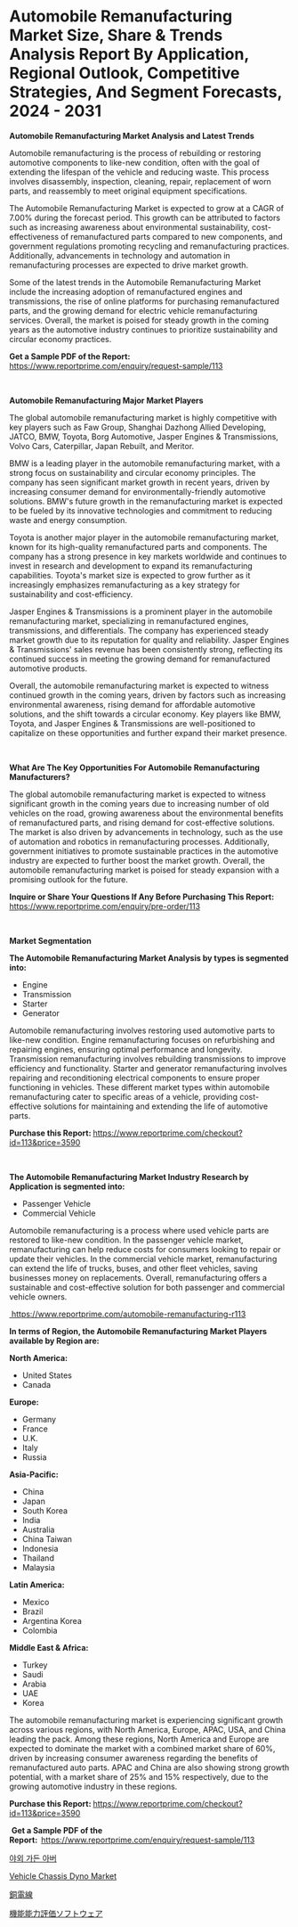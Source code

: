 <p><h1>Automobile Remanufacturing Market Size, Share & Trends Analysis Report By Application, Regional Outlook, Competitive Strategies, And Segment Forecasts, 2024 - 2031</h1></p><p><strong>Automobile Remanufacturing Market Analysis and Latest Trends</strong></p>
<p><p>Automobile remanufacturing is the process of rebuilding or restoring automotive components to like-new condition, often with the goal of extending the lifespan of the vehicle and reducing waste. This process involves disassembly, inspection, cleaning, repair, replacement of worn parts, and reassembly to meet original equipment specifications.</p><p>The Automobile Remanufacturing Market is expected to grow at a CAGR of 7.00% during the forecast period. This growth can be attributed to factors such as increasing awareness about environmental sustainability, cost-effectiveness of remanufactured parts compared to new components, and government regulations promoting recycling and remanufacturing practices. Additionally, advancements in technology and automation in remanufacturing processes are expected to drive market growth.</p><p>Some of the latest trends in the Automobile Remanufacturing Market include the increasing adoption of remanufactured engines and transmissions, the rise of online platforms for purchasing remanufactured parts, and the growing demand for electric vehicle remanufacturing services. Overall, the market is poised for steady growth in the coming years as the automotive industry continues to prioritize sustainability and circular economy practices.</p></p>
<p><strong>Get a Sample PDF of the Report:&nbsp;</strong> <a href="https://www.reportprime.com/enquiry/request-sample/113">https://www.reportprime.com/enquiry/request-sample/113</a></p>
<p>&nbsp;</p>
<p><strong>Automobile Remanufacturing Major Market Players</strong></p>
<p><p>The global automobile remanufacturing market is highly competitive with key players such as Faw Group, Shanghai Dazhong Allied Developing, JATCO, BMW, Toyota, Borg Automotive, Jasper Engines & Transmissions, Volvo Cars, Caterpillar, Japan Rebuilt, and Meritor. </p><p>BMW is a leading player in the automobile remanufacturing market, with a strong focus on sustainability and circular economy principles. The company has seen significant market growth in recent years, driven by increasing consumer demand for environmentally-friendly automotive solutions. BMW's future growth in the remanufacturing market is expected to be fueled by its innovative technologies and commitment to reducing waste and energy consumption.</p><p>Toyota is another major player in the automobile remanufacturing market, known for its high-quality remanufactured parts and components. The company has a strong presence in key markets worldwide and continues to invest in research and development to expand its remanufacturing capabilities. Toyota's market size is expected to grow further as it increasingly emphasizes remanufacturing as a key strategy for sustainability and cost-efficiency.</p><p>Jasper Engines & Transmissions is a prominent player in the automobile remanufacturing market, specializing in remanufactured engines, transmissions, and differentials. The company has experienced steady market growth due to its reputation for quality and reliability. Jasper Engines & Transmissions' sales revenue has been consistently strong, reflecting its continued success in meeting the growing demand for remanufactured automotive products.</p><p>Overall, the automobile remanufacturing market is expected to witness continued growth in the coming years, driven by factors such as increasing environmental awareness, rising demand for affordable automotive solutions, and the shift towards a circular economy. Key players like BMW, Toyota, and Jasper Engines & Transmissions are well-positioned to capitalize on these opportunities and further expand their market presence.</p></p>
<p>&nbsp;</p>
<p><strong>What Are The Key Opportunities For Automobile Remanufacturing Manufacturers?</strong></p>
<p><p>The global automobile remanufacturing market is expected to witness significant growth in the coming years due to increasing number of old vehicles on the road, growing awareness about the environmental benefits of remanufactured parts, and rising demand for cost-effective solutions. The market is also driven by advancements in technology, such as the use of automation and robotics in remanufacturing processes. Additionally, government initiatives to promote sustainable practices in the automotive industry are expected to further boost the market growth. Overall, the automobile remanufacturing market is poised for steady expansion with a promising outlook for the future.</p></p>
<p><strong>Inquire or Share Your Questions If Any Before Purchasing This Report:</strong> <a href="https://www.reportprime.com/enquiry/pre-order/113">https://www.reportprime.com/enquiry/pre-order/113</a></p>
<p>&nbsp;</p>
<p><strong>Market Segmentation</strong></p>
<p><strong>The Automobile Remanufacturing Market Analysis by types is segmented into:</strong></p>
<p><ul><li>Engine</li><li>Transmission</li><li>Starter</li><li>Generator</li></ul></p>
<p><p>Automobile remanufacturing involves restoring used automotive parts to like-new condition. Engine remanufacturing focuses on refurbishing and repairing engines, ensuring optimal performance and longevity. Transmission remanufacturing involves rebuilding transmissions to improve efficiency and functionality. Starter and generator remanufacturing involves repairing and reconditioning electrical components to ensure proper functioning in vehicles. These different market types within automobile remanufacturing cater to specific areas of a vehicle, providing cost-effective solutions for maintaining and extending the life of automotive parts.</p></p>
<p><strong>Purchase this Report:&nbsp;</strong><a href="https://www.reportprime.com/checkout?id=113&price=3590">https://www.reportprime.com/checkout?id=113&price=3590</a></p>
<p>&nbsp;</p>
<p><strong>The Automobile Remanufacturing Market Industry Research by Application is segmented into:</strong></p>
<p><ul><li>Passenger Vehicle</li><li>Commercial Vehicle</li></ul></p>
<p><p>Automobile remanufacturing is a process where used vehicle parts are restored to like-new condition. In the passenger vehicle market, remanufacturing can help reduce costs for consumers looking to repair or update their vehicles. In the commercial vehicle market, remanufacturing can extend the life of trucks, buses, and other fleet vehicles, saving businesses money on replacements. Overall, remanufacturing offers a sustainable and cost-effective solution for both passenger and commercial vehicle owners.</p></p>
<p><a href="https://www.reportprime.com/automobile-remanufacturing-r113">&nbsp;https://www.reportprime.com/automobile-remanufacturing-r113</a></p>
<p><strong>In terms of Region, the Automobile Remanufacturing Market Players available by Region are:</strong></p>
<p>
    <p> <strong> North America: </strong>
        <ul>
            <li>United States</li>
            <li>Canada</li>
        </ul>
        </p> 
    <p> <strong> Europe: </strong>
        <ul>
            <li>Germany</li>
            <li>France</li>
            <li>U.K.</li>
            <li>Italy</li>
            <li>Russia</li>
        </ul>
        </p> 
    <p> <strong> Asia-Pacific: </strong>
        <ul>
            <li>China</li>
            <li>Japan</li>
            <li>South Korea</li>
            <li>India</li>
            <li>Australia</li>
            <li>China Taiwan</li>
            <li>Indonesia</li>
            <li>Thailand</li>
            <li>Malaysia</li>
        </ul>
        </p> 
    <p> <strong> Latin America: </strong>
        <ul>
            <li>Mexico</li>
            <li>Brazil</li>
            <li>Argentina Korea</li>
            <li>Colombia</li>
        </ul>
        </p> 
    <p> <strong> Middle East & Africa: </strong>
        <ul>
            <li>Turkey</li>
            <li>Saudi</li>
            <li>Arabia</li>
            <li>UAE</li>
            <li>Korea</li>
        </ul>
    </p>
    </p>
<p><p>The automobile remanufacturing market is experiencing significant growth across various regions, with North America, Europe, APAC, USA, and China leading the pack. Among these regions, North America and Europe are expected to dominate the market with a combined market share of 60%, driven by increasing consumer awareness regarding the benefits of remanufactured auto parts. APAC and China are also showing strong growth potential, with a market share of 25% and 15% respectively, due to the growing automotive industry in these regions.</p></p>
<p><strong>Purchase this Report: </strong><a href="https://www.reportprime.com/checkout?id=113&price=3590">https://www.reportprime.com/checkout?id=113&price=3590</a></p>
<p>&nbsp;<strong>Get a Sample PDF of the Report:&nbsp;&nbsp;</strong><a href="https://www.reportprime.com/enquiry/request-sample/113">https://www.reportprime.com/enquiry/request-sample/113</a></p>
<p><strong></strong></p>
<p><p><a href="https://medium.com/@ethawolf/%EC%95%BC%EC%99%B8-%EC%A0%95%EC%9B%90-%EC%95%84%EB%B3%B4%EB%A5%B4-%EC%8B%9C%EC%9E%A5-2031%EB%85%84%EA%B9%8C%EC%A7%80-%EC%84%B1%EA%B3%B5%EC%A0%81%EC%9D%B8-%EB%B9%84%EC%A6%88%EB%8B%88%EC%8A%A4-%EC%A0%84%EB%9E%B5%EC%9D%84-%EC%9C%84%ED%95%9C-%ED%95%B5%EC%8B%AC-%ED%82%A4%EC%9E%85%EB%8B%88%EB%8B%A4-c8d720018783">야외 가든 아버</a></p><p><a href="https://github.com/JennyferFeil2023/Market-Research-Report-List-1/blob/main/vehicle-chassis-dyno-market.md">Vehicle Chassis Dyno Market</a></p><p><a href="https://medium.com/@sebastianhodges1/%E9%8A%85%E9%9B%BB%E7%B7%9A%E3%81%AE%E5%B8%82%E5%A0%B4%E5%88%86%E6%9E%90%E3%81%A82024%E5%B9%B4%E3%81%8B%E3%82%892031%E5%B9%B4%E3%81%BE%E3%81%A7%E3%81%AE%E3%82%B5%E3%82%A4%E3%82%BA%E4%BA%88%E6%B8%AC-6927703e7305">銅電線</a></p><p><a href="https://medium.com/@annchovey2023/%E6%A9%9F%E8%83%BD%E8%83%BD%E5%8A%9B%E8%A9%95%E4%BE%A1%E3%82%BD%E3%83%95%E3%83%88%E3%82%A6%E3%82%A7%E3%82%A2%E5%B8%82%E5%A0%B4-%E7%AB%B6%E4%BA%89%E5%88%86%E6%9E%90-%E5%B8%82%E5%A0%B4%E5%8B%95%E5%90%91%E3%81%8A%E3%82%88%E3%81%B32031%E5%B9%B4%E3%81%BE%E3%81%A7%E3%81%AE%E4%BA%88%E6%B8%AC-db708bbd4053">機能能力評価ソフトウェア</a></p></p>